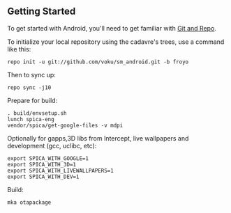 Getting Started
---------------

To get started with Android, you'll need to get
familiar with [Git and Repo](http://source.android.com/download/using-repo).

To initialize your local repository using the cadavre's trees, use a command like this:

    repo init -u git://github.com/voku/sm_android.git -b froyo

Then to sync up:

    repo sync -j10

Prepare for build:

    . build/envsetup.sh
    lunch spica-eng
    vendor/spica/get-google-files -v mdpi

Optionally for gapps,3D libs from Intercept, live wallpapers and development (gcc, uclibc, etc):

    export SPICA_WITH_GOOGLE=1
    export SPICA_WITH_3D=1
    export SPICA_WITH_LIVEWALLPAPERS=1
    export SPICA_WITH_DEV=1

Build:

    mka otapackage
